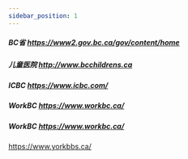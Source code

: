 ```yaml
---
sidebar_position: 1
---
```

##### BC省 https://www2.gov.bc.ca/gov/content/home  
##### 儿童医院 http://www.bcchildrens.ca  
##### ICBC https://www.icbc.com/  
##### WorkBC https://www.workbc.ca/  
##### WorkBC https://www.workbc.ca/  
https://www.yorkbbs.ca/
